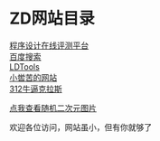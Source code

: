 
# ZD网站目录

<a href="https://icpc.ldu.edu.cn/" target="_blank">程序设计在线评测平台</a>  
<a href="https://www.baidu.com" target="_blank">百度搜索</a>  
<a href="https://ldtstore.com.cn/ldtools/" target="_blank">LDTools</a>  
<a href="https://xkk1.github.io/" target="_blank">小喾苦的网站</a>  
<a href="https://changxuanluexin.github.io/" target="_blank">312牛逼克拉斯</a>

<a href="https://www.dmoe.cc/random.php" target="_blank">点我查看随机二次元图片</a>

欢迎各位访问，网站虽小，但有你就够了
